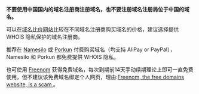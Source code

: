 **不要使用中国国内的域名注册商注册域名，也不要注册域名注册局位于中国的域名。**


可以在[域名比价网站](https://zh-hans.tld-list.com/)比较在不同域名注册商购买域名的价格，建议选择提供 WHOIS 隐私保护的域名注册商。

推荐在 [Namesilo](https://www.namesilo.com/) 或 [Porkun](https://porkbun.com/)  付费购买域名（均支持 AliPay or PayPal），Namesilo 和 Porkun 都免费提供 WHOIS 隐私。

也可使用 [Freenom](http://www.freenom.com/) 获得免费域名，每次到期前14天手动续期理论上即可一直免费使用，但不建议该免费域名绑定个人网页，理由:[Freenom, the free domains website, is a scam ](https://daniel.is-a.dev/blog/freenom-the-free-domains-website-is-a-scam-3)。
